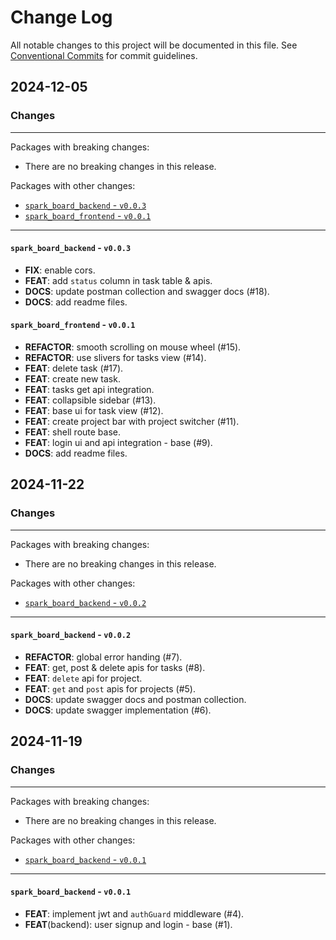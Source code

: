 # Change Log

All notable changes to this project will be documented in this file.
See [Conventional Commits](https://conventionalcommits.org) for commit guidelines.

## 2024-12-05

### Changes

---

Packages with breaking changes:

 - There are no breaking changes in this release.

Packages with other changes:

 - [`spark_board_backend` - `v0.0.3`](#spark_board_backend---v003)
 - [`spark_board_frontend` - `v0.0.1`](#spark_board_frontend---v001)

---

#### `spark_board_backend` - `v0.0.3`

 - **FIX**: enable cors.
 - **FEAT**: add `status` column in task table & apis.
 - **DOCS**: update postman collection and swagger docs (#18).
 - **DOCS**: add readme files.

#### `spark_board_frontend` - `v0.0.1`

 - **REFACTOR**: smooth scrolling on mouse wheel (#15).
 - **REFACTOR**: use slivers for tasks view (#14).
 - **FEAT**: delete task (#17).
 - **FEAT**: create new task.
 - **FEAT**: tasks get api integration.
 - **FEAT**: collapsible sidebar (#13).
 - **FEAT**: base ui for task view (#12).
 - **FEAT**: create project bar with project switcher (#11).
 - **FEAT**: shell route base.
 - **FEAT**: login ui and api integration - base (#9).
 - **DOCS**: add readme files.


## 2024-11-22

### Changes

---

Packages with breaking changes:

 - There are no breaking changes in this release.

Packages with other changes:

 - [`spark_board_backend` - `v0.0.2`](#spark_board_backend---v002)

---

#### `spark_board_backend` - `v0.0.2`

 - **REFACTOR**: global error handing (#7).
 - **FEAT**: get, post & delete apis for tasks (#8).
 - **FEAT**: `delete` api for project.
 - **FEAT**: `get` and `post` apis for projects (#5).
 - **DOCS**: update swagger docs and postman collection.
 - **DOCS**: update swagger implementation (#6).


## 2024-11-19

### Changes

---

Packages with breaking changes:

 - There are no breaking changes in this release.

Packages with other changes:

 - [`spark_board_backend` - `v0.0.1`](#spark_board_backend---v001)

---

#### `spark_board_backend` - `v0.0.1`

 - **FEAT**: implement jwt and `authGuard` middleware (#4).
 - **FEAT**(backend): user signup and login - base (#1).


